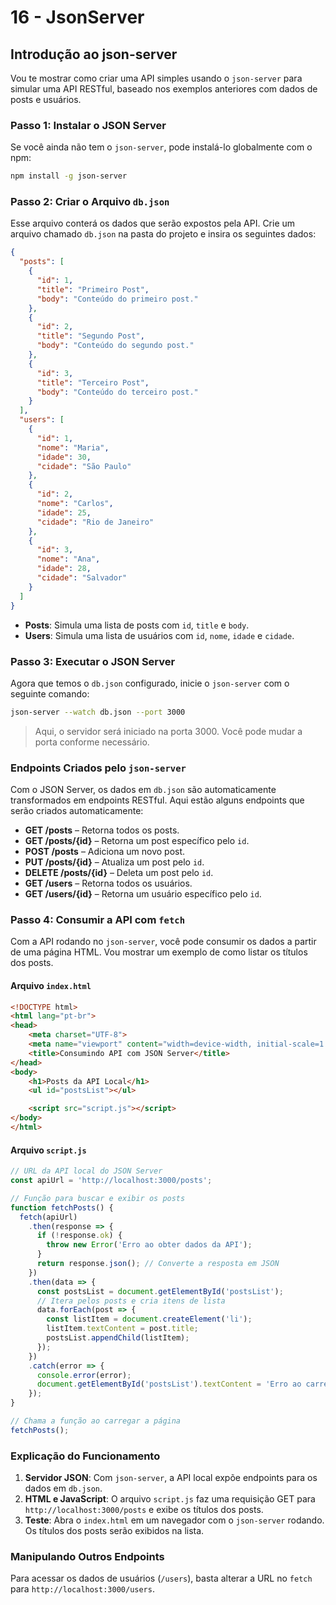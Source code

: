 # 16 - JsonServer

## Introdução ao json-server

Vou te mostrar como criar uma API simples usando o `json-server` para simular uma API RESTful, baseado nos exemplos anteriores com dados de posts e usuários.

### Passo 1: Instalar o JSON Server

Se você ainda não tem o `json-server`, pode instalá-lo globalmente com o npm:

```bash
npm install -g json-server
```

### Passo 2: Criar o Arquivo `db.json`

Esse arquivo conterá os dados que serão expostos pela API. Crie um arquivo chamado `db.json` na pasta do projeto e insira os seguintes dados:

```json
{
  "posts": [
    {
      "id": 1,
      "title": "Primeiro Post",
      "body": "Conteúdo do primeiro post."
    },
    {
      "id": 2,
      "title": "Segundo Post",
      "body": "Conteúdo do segundo post."
    },
    {
      "id": 3,
      "title": "Terceiro Post",
      "body": "Conteúdo do terceiro post."
    }
  ],
  "users": [
    {
      "id": 1,
      "nome": "Maria",
      "idade": 30,
      "cidade": "São Paulo"
    },
    {
      "id": 2,
      "nome": "Carlos",
      "idade": 25,
      "cidade": "Rio de Janeiro"
    },
    {
      "id": 3,
      "nome": "Ana",
      "idade": 28,
      "cidade": "Salvador"
    }
  ]
}
```

- **Posts**: Simula uma lista de posts com `id`, `title` e `body`.
- **Users**: Simula uma lista de usuários com `id`, `nome`, `idade` e `cidade`.

### Passo 3: Executar o JSON Server

Agora que temos o `db.json` configurado, inicie o `json-server` com o seguinte comando:

```bash
json-server --watch db.json --port 3000
```

> Aqui, o servidor será iniciado na porta 3000. Você pode mudar a porta conforme necessário.

### Endpoints Criados pelo `json-server`

Com o JSON Server, os dados em `db.json` são automaticamente transformados em endpoints RESTful. Aqui estão alguns endpoints que serão criados automaticamente:

- **GET /posts** – Retorna todos os posts.
- **GET /posts/{id}** – Retorna um post específico pelo `id`.
- **POST /posts** – Adiciona um novo post.
- **PUT /posts/{id}** – Atualiza um post pelo `id`.
- **DELETE /posts/{id}** – Deleta um post pelo `id`.
- **GET /users** – Retorna todos os usuários.
- **GET /users/{id}** – Retorna um usuário específico pelo `id`.

### Passo 4: Consumir a API com `fetch`

Com a API rodando no `json-server`, você pode consumir os dados a partir de uma página HTML. Vou mostrar um exemplo de como listar os títulos dos posts.

#### Arquivo `index.html`

```html
<!DOCTYPE html>
<html lang="pt-br">
<head>
    <meta charset="UTF-8">
    <meta name="viewport" content="width=device-width, initial-scale=1.0">
    <title>Consumindo API com JSON Server</title>
</head>
<body>
    <h1>Posts da API Local</h1>
    <ul id="postsList"></ul>

    <script src="script.js"></script>
</body>
</html>
```

#### Arquivo `script.js`

```javascript
// URL da API local do JSON Server
const apiUrl = 'http://localhost:3000/posts';

// Função para buscar e exibir os posts
function fetchPosts() {
  fetch(apiUrl)
    .then(response => {
      if (!response.ok) {
        throw new Error('Erro ao obter dados da API');
      }
      return response.json(); // Converte a resposta em JSON
    })
    .then(data => {
      const postsList = document.getElementById('postsList');
      // Itera pelos posts e cria itens de lista
      data.forEach(post => {
        const listItem = document.createElement('li');
        listItem.textContent = post.title;
        postsList.appendChild(listItem);
      });
    })
    .catch(error => {
      console.error(error);
      document.getElementById('postsList').textContent = 'Erro ao carregar os posts';
    });
}

// Chama a função ao carregar a página
fetchPosts();
```

### Explicação do Funcionamento

1. **Servidor JSON**: Com `json-server`, a API local expõe endpoints para os dados em `db.json`.
2. **HTML e JavaScript**: O arquivo `script.js` faz uma requisição GET para `http://localhost:3000/posts` e exibe os títulos dos posts.
3. **Teste**: Abra o `index.html` em um navegador com o `json-server` rodando. Os títulos dos posts serão exibidos na lista.

### Manipulando Outros Endpoints

Para acessar os dados de usuários (`/users`), basta alterar a URL no `fetch` para `http://localhost:3000/users`.